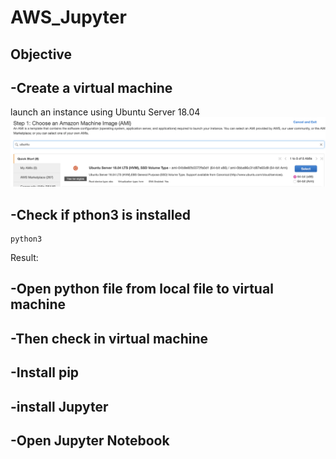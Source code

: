 # AWS_Jupyter
## Objective

## -Create a virtual machine
launch an instance using Ubuntu Server 18.04
![](https://github.com/Jinn42/AWS_Jupyter/blob/master/Utunbu%2018.04.png)
## -Check if pthon3 is installed
```
python3
```
Result:


## -Open python file from local file to virtual machine

## -Then check in virtual machine

## -Install pip

## -install Jupyter

## -Open Jupyter Notebook
